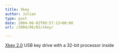 ```yaml
---
title: Xkey
author: Julian
type: post
date: 2004-06-02T09:57:12+00:00
url: /2004/06/02/xkey/

---
```

[Xkey 2.0][1] USB key drive with a 32-bit processor inside

 [1]: https://www.engadget.com/entry/8662345244622102/